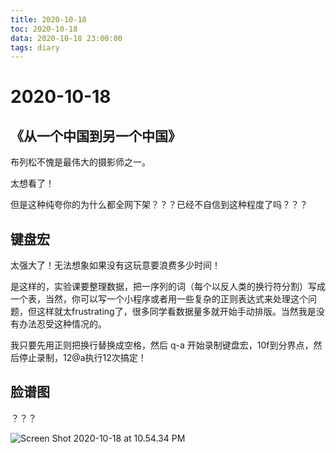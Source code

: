 ```yaml
---
title: 2020-10-18
toc: 2020-10-18
data: 2020-10-18 23:00:00
tags: diary
---
```



# 2020-10-18

## 《从一个中国到另一个中国》

布列松不愧是最伟大的摄影师之一。

太想看了！

但是这种纯夸你的为什么都全网下架？？？已经不自信到这种程度了吗？？？

## 键盘宏

太强大了！无法想象如果没有这玩意要浪费多少时间！

是这样的，实验课要整理数据，把一序列的词（每个以反人类的换行符分割）写成一个表，当然，你可以写一个小程序或者用一些复杂的正则表达式来处理这个问题，但这样就太frustrating了，很多同学看数据量多就开始手动排版。当然我是没有办法忍受这种情况的。

我只要先用正则把换行替换成空格，然后 q-a 开始录制键盘宏，10f到分界点，然后停止录制，12@a执行12次搞定！

## 脸谱图

？？？

![Screen Shot 2020-10-18 at 10.54.34 PM](https://tva1.sinaimg.cn/large/007S8ZIlly1gjtvmp1ma1j30u00wrn8v.jpg)

